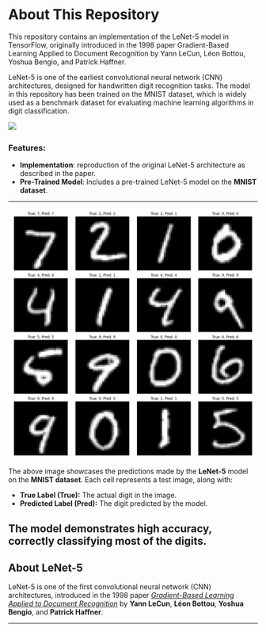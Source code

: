 # About This Repository

This repository contains an implementation of the LeNet-5 model in TensorFlow, originally introduced in the 1998 paper Gradient-Based Learning Applied to Document Recognition by Yann LeCun, Léon Bottou, Yoshua Bengio, and Patrick Haffner.

LeNet-5 is one of the earliest convolutional neural network (CNN) architectures, designed for handwritten digit recognition tasks. The model in this repository has been trained on the MNIST dataset, which is widely used as a benchmark dataset for evaluating machine learning algorithms in digit classification. 

![](https://komarev.com/ghpvc/?username=LadyAmely&color=green) 


### Features:
- **Implementation**: reproduction of the original LeNet-5 architecture as described in the paper.
- **Pre-Trained Model**: Includes a pre-trained LeNet-5 model on the **MNIST dataset**.
---
![MNIST](https://github.com/LadyAmely/LeNet-5-tensorflow/blob/master/plots/mnist_predictions_visualization.png)

The above image showcases the predictions made by the **LeNet-5** model on the **MNIST dataset**. Each cell represents a test image, along with:

- **True Label (True):** The actual digit in the image.
- **Predicted Label (Pred):** The digit predicted by the model.

The model demonstrates high accuracy, correctly classifying most of the digits. 
---
## About LeNet-5

LeNet-5 is one of the first convolutional neural network (CNN) architectures, introduced in the 1998 paper [*Gradient-Based Learning Applied to Document Recognition*](http://yann.lecun.com/exdb/publis/pdf/lecun-98.pdf) by **Yann LeCun**, **Léon Bottou**, **Yoshua Bengio**, and **Patrick Haffner**.


---
